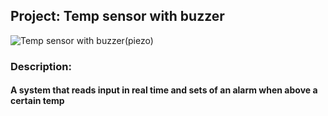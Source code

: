 ## Project: Temp sensor with buzzer

![Temp sensor with buzzer(piezo)](https://user-images.githubusercontent.com/66500541/168115755-a0e672ea-adeb-41ca-9110-f6e693a2ee35.png)

### Description:
 
#### A system that reads input in real time and sets of an alarm when above a certain temp
